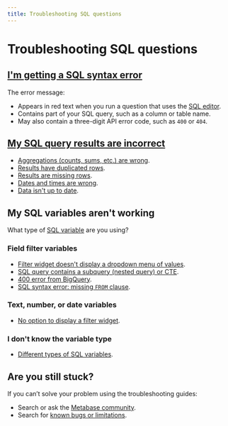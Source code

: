 ```yaml
---
title: Troubleshooting SQL questions
---
```


# Troubleshooting SQL questions

## [I'm getting a SQL syntax error][debugging-sql-syntax]

The error message:

- Appears in red text when you run a question that uses the [SQL editor][sql-editor].
- Contains part of your SQL query, such as a column or table name.
- May also contain a three-digit API error code, such as `400` or `404`.

## [My SQL query results are incorrect][debugging-sql-logic]

- [Aggregations (counts, sums, etc.) are wrong][debugging-aggregations].
- [Results have duplicated rows][debugging-duplicated-data].
- [Results are missing rows][debugging-missing-data].
- [Dates and times are wrong][troubleshooting-datetimes].
- [Data isn't up to date][troubleshooting-database-syncs].

## My SQL variables aren't working

What type of [SQL variable][sql-variable-def] are you using?

### Field filter variables

- [Filter widget doesn't display a dropdown menu of values](./filters.html#are-you-seeing-a-different-kind-of-input-widget-than-you-expected).
- [SQL query contains a subquery (nested query) or CTE](../users-guide/13-sql-parameters.html#field-filters-dont-work-with-table-aliases).
- [400 error from BigQuery](../users-guide/13-sql-parameters.html#some-databases-require-the-schema-in-the-from-clause).
- [SQL syntax error: missing `FROM` clause](../users-guide/writing-sql.html#how-metabase-executes-sql-variables).

### Text, number, or date variables

- [No option to display a filter widget](../users-guide/13-sql-parameters.html#field-filter-compatible-types).

### I don't know the variable type

- [Different types of SQL variables][sql-variable-type].

## Are you still stuck?

If you can’t solve your problem using the troubleshooting guides:

- Search or ask the [Metabase community][discourse].
- Search for [known bugs or limitations][known-issues].

[debugging-aggregations]: /learn/debugging-sql/sql-logic.html#aggregated-results-counts-sums-etc-are-wrong
[debugging-duplicated-data]: /learn/debugging-sql/sql-logic-duplicated-data.html
[debugging-missing-data]: /learn/debugging-sql/sql-logic-missing-data.html
[debugging-sql-logic]: /learn/debugging-sql/sql-logic.html
[debugging-sql-syntax]: /learn/debugging-sql/sql-syntax.html
[discourse]: https://discourse.metabase.com/
[known-issues]: ./known-issues.html
[sql-editor]: /glossary/native_query_editor.html
[sql-variable-def]: /glossary/variable.html#example-variable-in-metabase
[sql-variable-type]: /learn/sql-questions/sql-variables.html#the-different-types-of-variables-available-for-native-sql-queries
[troubleshooting-database-syncs]: ./sync-fingerprint-scan.html
[troubleshooting-datetimes]: ./timezones.html